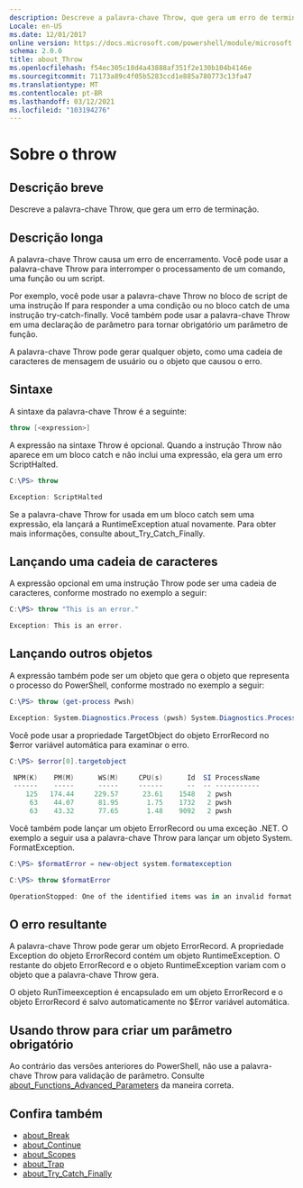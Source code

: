 ```yaml
---
description: Descreve a palavra-chave Throw, que gera um erro de terminação.
Locale: en-US
ms.date: 12/01/2017
online version: https://docs.microsoft.com/powershell/module/microsoft.powershell.core/about/about_throw?view=powershell-7.1&WT.mc_id=ps-gethelp
schema: 2.0.0
title: about_Throw
ms.openlocfilehash: f54ec305c18d4a43888af351f2e130b104b4146e
ms.sourcegitcommit: 71173a89c4f05b5283ccd1e885a780773c13fa47
ms.translationtype: MT
ms.contentlocale: pt-BR
ms.lasthandoff: 03/12/2021
ms.locfileid: "103194276"
---
```

# <a name="about-throw"></a>Sobre o throw

## <a name="short-description"></a>Descrição breve
Descreve a palavra-chave Throw, que gera um erro de terminação.

## <a name="long-description"></a>Descrição longa

A palavra-chave Throw causa um erro de encerramento. Você pode usar a palavra-chave Throw para interromper o processamento de um comando, uma função ou um script.

Por exemplo, você pode usar a palavra-chave Throw no bloco de script de uma instrução If para responder a uma condição ou no bloco catch de uma instrução try-catch-finally. Você também pode usar a palavra-chave Throw em uma declaração de parâmetro para tornar obrigatório um parâmetro de função.

A palavra-chave Throw pode gerar qualquer objeto, como uma cadeia de caracteres de mensagem de usuário ou o objeto que causou o erro.

## <a name="syntax"></a>Sintaxe

A sintaxe da palavra-chave Throw é a seguinte:

```powershell
throw [<expression>]
```

A expressão na sintaxe Throw é opcional. Quando a instrução Throw não aparece em um bloco catch e não inclui uma expressão, ela gera um erro ScriptHalted.

```powershell
C:\PS> throw

Exception: ScriptHalted
```

Se a palavra-chave Throw for usada em um bloco catch sem uma expressão, ela lançará a RuntimeException atual novamente. Para obter mais informações, consulte about_Try_Catch_Finally.

## <a name="throwing-a-string"></a>Lançando uma cadeia de caracteres

A expressão opcional em uma instrução Throw pode ser uma cadeia de caracteres, conforme mostrado no exemplo a seguir:

```powershell
C:\PS> throw "This is an error."

Exception: This is an error.
```

## <a name="throwing-other-objects"></a>Lançando outros objetos

A expressão também pode ser um objeto que gera o objeto que representa o processo do PowerShell, conforme mostrado no exemplo a seguir:

```powershell
C:\PS> throw (get-process Pwsh)

Exception: System.Diagnostics.Process (pwsh) System.Diagnostics.Process (pwsh) System.Diagnostics.Process (pwsh)
```

Você pode usar a propriedade TargetObject do objeto ErrorRecord no $error variável automática para examinar o erro.

```powershell
C:\PS> $error[0].targetobject

 NPM(K)    PM(M)      WS(M)     CPU(s)      Id  SI ProcessName
 ------    -----      -----     ------      --  -- -----------
    125   174.44     229.57      23.61    1548   2 pwsh
     63    44.07      81.95       1.75    1732   2 pwsh
     63    43.32      77.65       1.48    9092   2 pwsh
```

Você também pode lançar um objeto ErrorRecord ou uma exceção .NET. O exemplo a seguir usa a palavra-chave Throw para lançar um objeto System. FormatException.

```powershell
C:\PS> $formatError = new-object system.formatexception

C:\PS> throw $formatError

OperationStopped: One of the identified items was in an invalid format.
```

## <a name="the-resulting-error"></a>O erro resultante

A palavra-chave Throw pode gerar um objeto ErrorRecord. A propriedade Exception do objeto ErrorRecord contém um objeto RuntimeException. O restante do objeto ErrorRecord e o objeto RuntimeException variam com o objeto que a palavra-chave Throw gera.

O objeto RunTimeexception é encapsulado em um objeto ErrorRecord e o objeto ErrorRecord é salvo automaticamente no $Error variável automática.

## <a name="using-throw-to-create-a-mandatory-parameter"></a>Usando throw para criar um parâmetro obrigatório

Ao contrário das versões anteriores do PowerShell, não use a palavra-chave Throw para validação de parâmetro. Consulte [about_Functions_Advanced_Parameters](about_Functions_Advanced_Parameters.md) da maneira correta.

## <a name="see-also"></a>Confira também

- [about_Break](about_Break.md)
- [about_Continue](about_Continue.md)
- [about_Scopes](about_Scopes.md)
- [about_Trap](about_Trap.md)
- [about_Try_Catch_Finally](about_Try_Catch_Finally.md)
